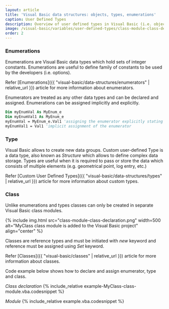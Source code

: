 ```yaml
---
layout: article
title: 'Visual Basic data structures: objects, types, enumerations'
caption: User Defined Types
description: Overview of user defined types in Visual Basic (i.e. objects, types, enumerations) in Visual Basic
image: /visual-basic/variables/user-defined-types/class-module-class-declaration.png
order: 2
---
```


### Enumerations
Enumerations are Visual Basic data types which hold sets of integer constants. Enumerations are useful to define family of constants to be used by the developers (i.e. options).

Refer [Enumerations]({{ "visual-basic/data-structures/enumerators" | relative_url }}) article for more information about enumerators.

Enumerators are treated as any other data types and can be declared and assigned. Enumerations can be assigned implicitly and explicitly.

~~~ vb
Dim myEnumVal As MyEnum_e
Dim myEnumVal1 As MyEnum_e
myEnumVal = MyEnum_e.Val1 'assigning the enumerator explicitly stating the name of enumerator
myEnumVal1 = Val1 'implicit assignment of the enumerator
~~~

### Type

Visual Basic allows to create new data groups. Custom user-defined Type is a data type, also known as *Structure* which allows to define complex data storage. Types are useful when it is required to pass or store the data which consists of multiple elements (e.g. geometrical point, log entry, etc.)

Refer [Custom User Defined Types]({{ "visual-basic/data-structures/types" | relative_url }}) article for more information about custom types.

### Class
Unlike enumerations and types classes can only be created in separate Visual Basic class modules.

{% include img.html src="class-module-class-declaration.png" width=500 alt="MyClass class module is added to the Visual Basic project" align="center" %}

Classes are reference types and must be initiated with *new* keyword and reference must be assigned using *Set* keyword.

Refer [Classes]({{ "visual-basic/classes" | relative_url }}) article for more information about classes.

Code example below shows how to declare and assign enumerator, type and class.

*Class declaration*
{% include_relative example-MyClass-class-module.vba.codesnippet %}

*Module*
{% include_relative example.vba.codesnippet %}
